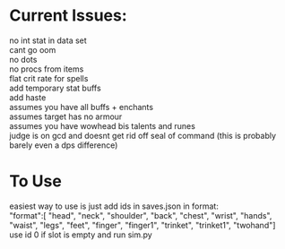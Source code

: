 # Current Issues:
no int stat in data set \
cant go oom\
no dots\
no procs from items\
flat crit rate for spells\
add temporary stat buffs\
add haste\
assumes you have all buffs + enchants\
assumes target has no armour\
assumes you have wowhead bis talents and runes\
judge is on gcd and doesnt get rid off seal of command (this is probably barely even a dps difference)

# To Use
easiest way to use is just add ids in saves.json in format:\
"format":[
    "head", "neck", "shoulder", "back", "chest", "wrist", "hands", "waist", "legs", "feet", "finger", "finger1", "trinket", "trinket1", "twohand"]\
use id 0 if slot is empty and run sim.py 
